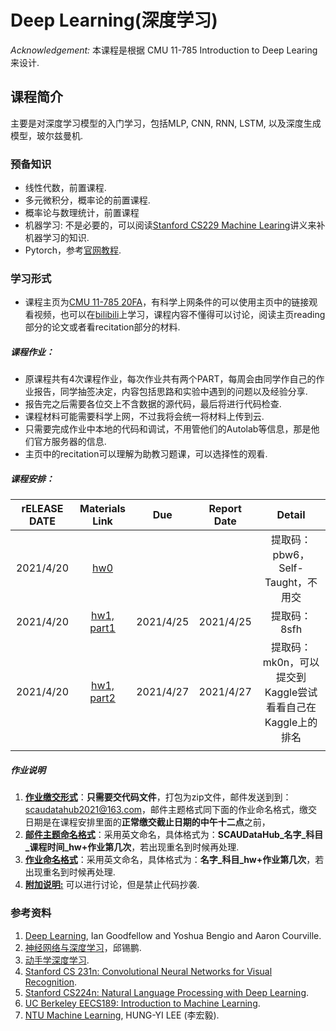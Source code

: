 # Deep Learning(深度学习)

*Acknowledgement:* 本课程是根据 CMU 11-785 Introduction to Deep Learing 来设计.

## 课程简介

主要是对深度学习模型的入门学习，包括MLP, CNN,  RNN, LSTM, 以及深度生成模型，玻尔兹曼机.

### 预备知识

- 线性代数，前置课程.
- 多元微积分，概率论的前置课程.
- 概率论与数理统计，前置课程
- 机器学习: 不是必要的，可以阅读[Stanford CS229 Machine Learing](http://cs229.stanford.edu/)讲义来补机器学习的知识.
- Pytorch，参考[官网教程](https://pytorch.org/tutorials/).

### 学习形式

- 课程主页为[CMU 11-785 20FA](http://deeplearning.cs.cmu.edu/F20/index.html)，有科学上网条件的可以使用主页中的链接观看视频，也可以在[bilibili](https://www.bilibili.com/video/BV1B5411G7Je?p=1)上学习，课程内容不懂得可以讨论，阅读主页reading部分的论文或者看recitation部分的材料.

##### 课程作业：

- 原课程共有4次课程作业，每次作业共有两个PART，每周会由同学作自己的作业报告，同学抽签决定，内容包括思路和实验中遇到的问题以及经验分享.
- 报告完之后需要各位交上不含数据的源代码，最后将进行代码检查.
- 课程材料可能需要科学上网，不过我将会统一将材料上传到云.
- 只需要完成作业中本地的代码和调试，不用管他们的Autolab等信息，那是他们官方服务器的信息.
- 主页中的recitation可以理解为助教习题课，可以选择性的观看.



##### 课程安排：

| rELEASE DATE | Materials Link |      Due       | Report Date | Detail |
| :---------------: | :------------: | :------------: | :---------------: | :---------------: |
| 2021/4/20 | [hw0](https://pan.baidu.com/s/15PKGnyyN-tmrrRFZ32hy3A) |  |  | 提取码：pbw6，Self-Taught，不用交 |
|    2021/4/20    | [hw1, part1](https://pan.baidu.com/s/1uUwlqTE-rebrgbdyr2J73A) |   2021/4/25   | 2021/4/25 | 提取码：8sfh |
| 2021/4/20 | [hw1, part2](https://pan.baidu.com/s/1_s6sFAxWYjfwF5Hf2tMIMA) | 2021/4/27 | 2021/4/27 | 提取码：mk0n，可以提交到Kaggle尝试看看自己在Kaggle上的排名 |
|                   |                |                |  |  |



##### 作业说明

1. **<u>作业缴交形式</u>**：**只需要交代码文件**，打包为zip文件，邮件发送到到：scaudatahub2021@163.com，邮件主题格式同下面的作业命名格式，缴交日期是在课程安排里面的**正常缴交截止日期的中午十二点**之前，
2. **<u>邮件主题命名格式</u>**：采用英文命名，具体格式为：**SCAUDataHub\_名字\_科目\_课程时间\_hw+作业第几次**，若出现重名到时候再处理.
3. **<u>作业命名格式</u>**：采用英文命名，具体格式为：**名字\_科目\_hw+作业第几次**，若出现重名到时候再处理.
4. **<u>附加说明:</u>** 可以进行讨论，但是禁止代码抄袭.

### 参考资料

1.  [Deep Learning](https://www.deeplearningbook.org/), Ian Goodfellow and Yoshua Bengio and Aaron Courville.
2.  [神经网络与深度学习](https://nndl.github.io/)，邱锡鹏.
3.  [动手学深度学习](https://zh.d2l.ai/).
4.  [Stanford CS 231n: Convolutional Neural Networks for Visual Recognition](http://cs231n.stanford.edu/).
5.  [Stanford CS224n: Natural Language Processing with Deep Learning](http://web.stanford.edu/class/cs224n/).
6.  [UC Berkeley EECS189: Introduction to Machine Learning](https://www.eecs189.org/).
7.  [NTU Machine Learning](https://speech.ee.ntu.edu.tw/~hylee/ml/2021-spring.html), HUNG-YI LEE (李宏毅).

